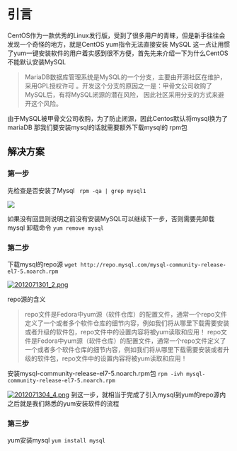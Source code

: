 # 引言
CentOS作为一款优秀的Linux发行版，受到了很多用户的青睐，但是新手往往会发现一个奇怪的地方，就是CentOS yum指令无法直接安装 MySQL 这一点让用惯了yum一键安装软件的用户着实感到很不方便，首先先来介绍一下为什么CentOS不能默认安装MySQL

> MariaDB数据库管理系统是MySQL的一个分支，主要由开源社区在维护，采用GPL授权许可
。开发这个分支的原因之一是：甲骨文公司收购了MySQL后，有将MySQL闭源的潜在风险，
因此社区采用分支的方式来避开这个风险。

由于MySQL被甲骨文公司收购，为了防止闭源，因此Centos默认将mysql换为了mariaDB
那我们要安装mysql的话就需要额外下载mysql的 rpm包
## 解决方案

### 第一步
先检查是否安装了Mysql
` rpm -qa | grep mysql1`

![](https://img.maocdn.cn/img/2020/12/07/2012071300_1.png)

如果没有回显则说明之前没有安装MySQL可以继续下一步，否则需要先卸载mysql
卸载命令
`yum remove mysql`

### 第二步

下载mysql的repo源
`wget http://repo.mysql.com/mysql-community-release-el7-5.noarch.rpm`

[![2012071301_2.png](https://img.maocdn.cn/img/2020/12/07/2012071301_2.png)](https://img.wang/image/sou-gou-jie-tu-20nian-12yue-07ri-1301-2.foEv7)

repo源的含义
>  repo文件是Fedora中yum源（软件仓库）的配置文件，通常一个repo文件定义了一个或者多个软件仓库的细节内容，例如我们将从哪里下载需要安装或者升级的软件包，repo文件中的设置内容将被yum读取和应用！ repo文件是Fedora中yum源（软件仓库）的配置文件，通常一个repo文件定义了一个或者多个软件仓库的细节内容，例如我们将从哪里下载需要安装或者升级的软件包，repo文件中的设置内容将被yum读取和应用！

安装mysql-community-release-el7-5.noarch.rpm包
`rpm -ivh mysql-community-release-el7-5.noarch.rpm`

[![2012071304_4.png](https://img.maocdn.cn/img/2020/12/07/2012071304_4.png)](https://img.wang/image/sou-gou-jie-tu-20nian-12yue-07ri-1304-4.fL9VV)
到这一步，就相当于完成了引入mysql到yum的repo源内
之后就是我们熟悉的yum安装软件的流程

### 第三步
yum安装mysql
`yum install mysql`


